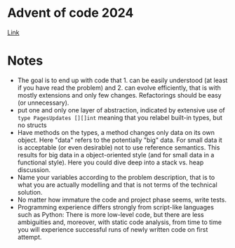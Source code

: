 # Advent of code 2024
[Link](https://adventofcode.com/2024)

# Notes
- The goal is to end up with code that 1. can be easily understood (at least if you have read the problem) and 2. can evolve efficiently, that is with mostly extensions and only few changes. Refactorings should be easy (or unnecessary).
- put one and only one layer of abstraction, indicated by extensive use of `type PagesUpdates [][]int` meaning that you relabel built-in types, but no structs
- Have methods on the types, a method changes only data on its own object. Here "data" refers to the potentially "big" data. For small data it is acceptable (or even desirable) not to use reference semantics. This results for big data in a object-oriented style (and for small data in a functional style). Here you could dive deep into a stack vs. heap discussion.
- Name your variables according to the problem description, that is to what you are actually modelling and that is not terms of the technical solution.
- No matter how immature the code and project phase seems, write tests.
- Programming experience differs strongly from script-like languages such as Python: There is more low-level code, but there are less ambiguities and, moreover, with static code analysis, from time to time you will experience successful runs of newly written code on first attempt.
